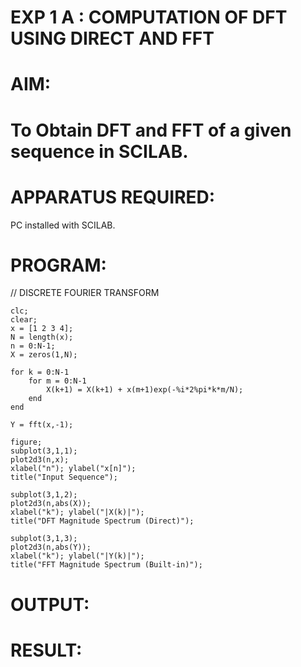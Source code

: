 # EXP 1 A : COMPUTATION OF DFT USING DIRECT AND FFT

# AIM: 

# To Obtain DFT and FFT of a given sequence in SCILAB. 

# APPARATUS REQUIRED: 
PC installed with SCILAB. 

# PROGRAM: 
// DISCRETE FOURIER TRANSFORM 
```
clc;
clear;
x = [1 2 3 4];
N = length(x);
n = 0:N-1;
X = zeros(1,N);

for k = 0:N-1
    for m = 0:N-1
        X(k+1) = X(k+1) + x(m+1)exp(-%i*2%pi*k*m/N);
    end
end

Y = fft(x,-1);

figure;
subplot(3,1,1);
plot2d3(n,x);
xlabel("n"); ylabel("x[n]");
title("Input Sequence");

subplot(3,1,2);
plot2d3(n,abs(X));
xlabel("k"); ylabel("|X(k)|");
title("DFT Magnitude Spectrum (Direct)");

subplot(3,1,3);
plot2d3(n,abs(Y));
xlabel("k"); ylabel("|Y(k)|");
title("FFT Magnitude Spectrum (Built-in)");
```

# OUTPUT: 


# RESULT: 
